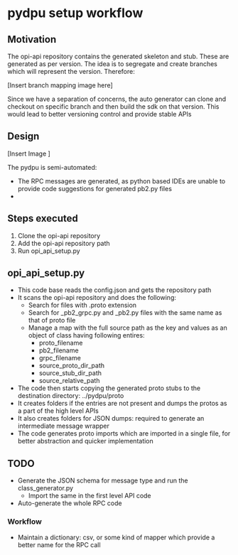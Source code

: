 # pydpu setup workflow

## Motivation

The opi-api repository contains the generated skeleton and stub. These are generated as per version. The idea is to segregate and create branches which will represent the version. Therefore:

[Insert branch mapping image here]

Since we have a separation of concerns, the auto generator can clone and checkout on specific branch and then build the sdk on that version. This would lead to better versioning control and provide stable APIs

## Design

[Insert Image ]

The pydpu is semi-automated:
* The RPC messages are generated, as python based IDEs are unable to provide code suggestions for generated pb2.py files
* 

## Steps executed
1. Clone the opi-api repository
2. Add the opi-api repository path
3. Run opi_api_setup.py

## opi_api_setup.py

* This code base reads the config.json and gets the repository path
* It scans the opi-api repository and does the following:
    * Search for files with .proto extension
    * Search for _pb2_grpc.py and _pb2.py files with the same name as that of proto file
    * Manage a map with the full source path as the key and values as an object of class having following entires:
        * proto_filename
        * pb2_filename
        * grpc_filename
        * source_proto_dir_path
        * source_stub_dir_path
        * source_relative_path
* The code then starts copying the generated proto stubs to the destination directory: ../pydpu/proto 
* It creates folders if the entries are not present and dumps the protos as a part of the high level APIs
* It also creates folders for JSON dumps: required to generate an intermediate message wrapper
* The code generates proto imports which are imported in a single file, for better abstraction and quicker implementation


## TODO

* Generate the JSON schema for message type and run the class_generator.py
    * Import the same in the first level API code
* Auto-generate the whole RPC code 

### Workflow

* Maintain a dictionary: csv, or some kind of mapper which provide a better name for the RPC call


